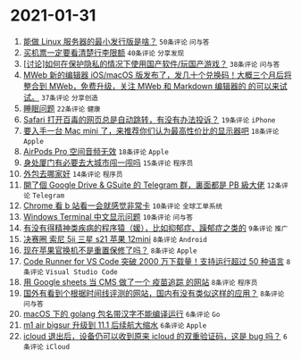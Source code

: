 # 2021-01-31

1. [能做 Linux 服务器的最小发行版是啥？](https://www.v2ex.com/t/749947) `50条评论` `问与答`
1. [买机票一定要看清楚行李限额](https://www.v2ex.com/t/749949) `40条评论` `分享发现`
1. [[讨论]如何在保护隐私的情况下使用国产软件/玩国产游戏？](https://www.v2ex.com/t/749960) `38条评论` `问与答`
1. [MWeb 新的编辑器 iOS/macOS 版发布了，发几十个兑换码！大概三个月后将整合到 MWeb，免费升级，关注 MWeb 和 Markdown 编辑器的 的可以来试试。](https://www.v2ex.com/t/749958) `37条评论` `分享创造`
1. [睡眠问题](https://www.v2ex.com/t/749944) `22条评论` `健康`
1. [Safari 打开百毒的网页总是自动跳转，有没有办法投诉？](https://www.v2ex.com/t/749969) `19条评论` `iPhone`
1. [要入手一台 Mac mini 了，来推荐你们认为最高性价比的显示器吧](https://www.v2ex.com/t/750000) `18条评论` `Apple`
1. [AirPods Pro 空间音频无效](https://www.v2ex.com/t/749946) `18条评论` `Apple`
1. [身处厦门有必要去大城市闯一闯吗](https://www.v2ex.com/t/750003) `15条评论` `程序员`
1. [外包去哪家好](https://www.v2ex.com/t/749982) `14条评论` `程序员`
1. [開了個 Google Drive & GSuite 的 Telegram 群，裏面都是 PB 級大佬](https://www.v2ex.com/t/749953) `12条评论` `Telegram`
1. [Chrome 看 b 站看一会就感觉非常卡](https://www.v2ex.com/t/749970) `10条评论` `全球工单系统`
1. [Windows Terminal 中文显示问题](https://www.v2ex.com/t/749965) `10条评论` `问与答`
1. [有没有得精神类疾病的程序猿（媛），比如抑郁症、躁郁症之类的](https://www.v2ex.com/t/749972) `9条评论` `推广`
1. [决赛圈 索尼 5ii 三星 s21 苹果 12mini](https://www.v2ex.com/t/749983) `8条评论` `Android`
1. [现在苹果官换机不是重置保修了吗？](https://www.v2ex.com/t/749974) `8条评论` `Apple`
1. [Code Runner for VS Code 突破 2000 万下载量！支持运行超过 50 种语言](https://www.v2ex.com/t/749961) `8条评论` `Visual Studio Code`
1. [用 Google sheets 当 CMS 做了一个 疫苗追踪 的网站](https://www.v2ex.com/t/749951) `8条评论` `程序员`
1. [国外有看到个根据时间线评测的网站，国内有没有类似这样的应用？](https://www.v2ex.com/t/749943) `8条评论` `问与答`
1. [macOS 下的 golang 包名带汉字不能编译运行](https://www.v2ex.com/t/750015) `6条评论` `Go`
1. [m1 air bigsur 升级到 11.1 后续航大缩水](https://www.v2ex.com/t/750008) `6条评论` `Apple`
1. [icloud 退出后，设备仍可以收到原来 icloud 的双重验证码，这是 bug 吗？](https://www.v2ex.com/t/749985) `6条评论` `iCloud`
